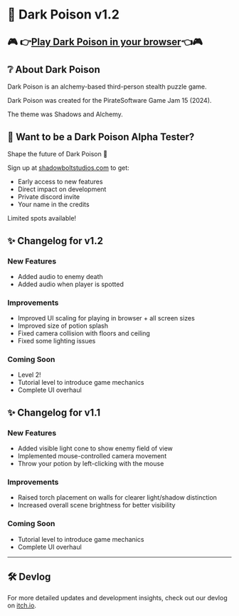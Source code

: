 # 🧪 Dark Poison v1.2 
## 🎮 👉[Play Dark Poison in your browser](https://shadowbolt-studios.github.io/darkpoison-preview/)👈🎮
## ❔ About Dark Poison
Dark Poison is an alchemy-based third-person stealth puzzle game.

Dark Poison was created for the PirateSoftware Game Jam 15 (2024). 

The theme was Shadows and Alchemy. 

## 📢 Want to be a Dark Poison Alpha Tester?
Shape the future of Dark Poison 🧪

Sign up at [shadowboltstudios.com](https://shadowboltstudios.com?utm_source=github&utm_medium=readme) to get:
- Early access to new features
- Direct impact on development
- Private discord invite
- Your name in the credits

Limited spots available!

## ✨ Changelog for v1.2

### New Features
- Added audio to enemy death
- Added audio when player is spotted

### Improvements
- Improved UI scaling for playing in browser + all screen sizes
- Improved size of potion splash
- Fixed camera collision with floors and ceiling
- Fixed some lighting issues

### Coming Soon
- Level 2!
- Tutorial level to introduce game mechanics
- Complete UI overhaul

## ✨ Changelog for v1.1

### New Features
- Added visible light cone to show enemy field of view
- Implemented mouse-controlled camera movement
- Throw your potion by left-clicking with the mouse

### Improvements
- Raised torch placement on walls for clearer light/shadow distinction
- Increased overall scene brightness for better visibility

### Coming Soon
- Tutorial level to introduce game mechanics
- Complete UI overhaul

---
## 🛠️ Devlog
For more detailed updates and development insights, check out our devlog on [itch.io](https://shadowboltstudios.itch.io/dark-poison).
